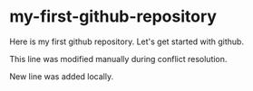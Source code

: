 # my-first-github-repository
Here is my first github repository. Let's get started with github.

This line was modified manually during conflict resolution.

New line was added locally.